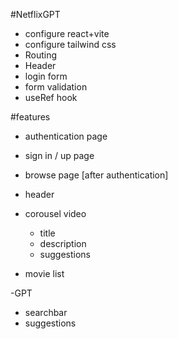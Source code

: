 #NetflixGPT
- configure react+vite
- configure tailwind css
- Routing
- Header
- login form 
- form validation
- useRef hook

#features
- authentication page 
 - sign in / up page

- browse page [after authentication]
 - header
 - corousel video
   - title 
   - description
   - suggestions

- movie list 

-GPT
 - searchbar
 - suggestions